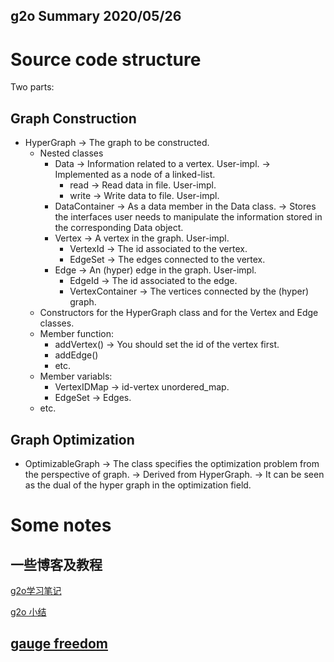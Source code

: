 g2o Summary 
2020/05/26
--- 
# Source code structure 
Two parts: 

## Graph Construction 
- HyperGraph -> The graph to be constructed.
  - Nested classes
    - Data -> Information related to a vertex. User-impl. 
          -> Implemented as a node of a linked-list.
      - read  -> Read data in file. User-impl.
      - write -> Write data to file. User-impl.
    - DataContainer -> As a data member in the Data class.
                    -> Stores the interfaces user needs to manipulate the information stored in the corresponding Data object.
    - Vertex -> A vertex in the graph. User-impl.
      - VertexId -> The id associated to the vertex.
      - EdgeSet  -> The edges connected to the vertex.
    - Edge   -> An (hyper) edge in the graph. User-impl.
      - EdgeId          -> The id associated to the edge. 
      - VertexContainer -> The vertices connected by the (hyper) graph.
  - Constructors for the HyperGraph class and for the Vertex and Edge classes.
  - Member function:
    - addVertex() -> You should set the id of the vertex first.
    - addEdge()
    - etc.
  - Member variabls: 
    - VertexIDMap -> id-vertex unordered_map.
    - EdgeSet     -> Edges.
  - etc.


## Graph Optimization
- OptimizableGraph -> The class specifies the optimization problem from the perspective of graph. 
                   -> Derived from HyperGraph. 
                   -> It can be seen as the dual of the hyper graph in the optimization field.









# Some notes 

## 一些博客及教程 
[g2o学习笔记](https://www.jianshu.com/p/e16ffb5b265d)

[g2o 小结](https://zhuanlan.zhihu.com/p/36889150)

## [gauge freedom](https://www.quora.com/What-is-gauge-freedom-What-is-a-gauge-theory-in-GR-EM)